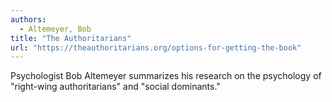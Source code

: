 ```yaml
---
authors:
  - Altemeyer, Bob
title: "The Authoritarians"
url: "https://theauthoritarians.org/options-for-getting-the-book"
---
```


Psychologist Bob Altemeyer summarizes his research on the psychology
of "right-wing authoritarians" and "social dominants."
